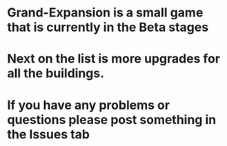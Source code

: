# Grand-Expansion is a small game that is currently in the Beta stages
# Next on the list is more upgrades for all the buildings.
# If you have any problems or questions please post something in the Issues tab
